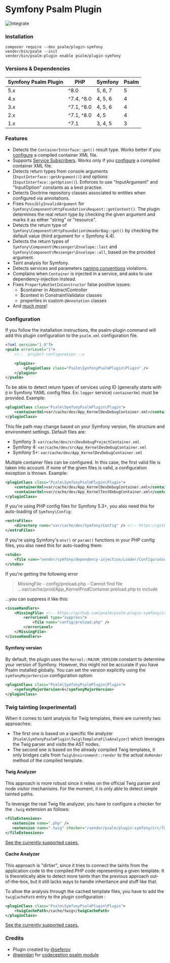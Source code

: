 # Symfony Psalm Plugin

![Integrate](https://github.com/psalm/psalm-plugin-symfony/workflows/Integrate/badge.svg)

### Installation

```
composer require --dev psalm/plugin-symfony
vendor/bin/psalm --init
vendor/bin/psalm-plugin enable psalm/plugin-symfony
```

### Versions & Dependencies

| Symfony Psalm Plugin | PHP        | Symfony | Psalm |
|----------------------|------------|---------|-------|
| 5.x                  | ^8.0       | 5, 6, 7 | 5     |
| 4.x                  | ^7.4, ^8.0 | 4, 5, 6 | 4     |
| 3.x                  | ^7.1, ^8.0 | 4, 5, 6 | 4     |
| 2.x                  | ^7.1, ^8.0 | 4, 5    | 4     |
| 1.x                  | ^7.1       | 3, 4, 5 | 3     |

### Features

- Detects the `ContainerInterface::get()` result type. Works better if you [configure](#configuration) a compiled container XML file.
- Supports [Service Subscribers](https://github.com/psalm/psalm-plugin-symfony/issues/20). Works only if you [configure](#configuration) a compiled container XML file.
- Detects return types from console arguments (`InputInterface::getArgument()`) and options (`InputInterface::getOption()`).
Enforces to use "InputArgument" and "InputOption" constants as a best practise.
- Detects Doctrine repository classes associated to entities when configured via annotations.
- Fixes `PossiblyInvalidArgument` for `Symfony\Component\HttpFoundation\Request::getContent()`.
The plugin determines the real return type by checking the given argument and marks it as either "string" or "resource".
- Detects the return type of `Symfony\Component\HttpFoundation\HeaderBag::get()` by checking the default value (third argument for < Symfony 4.4).
- Detects the return types of `Symfony\Component\Messenger\Envelope::last` and `Symfony\Component\Messenger\Envelope::all`, based on the provided argument.
- Taint analysis for Symfony.
- Detects services and parameters [naming conventions](https://symfony.com/doc/current/contributing/code/standards.html#naming-conventions) violations.
- Complains when `Container` is injected in a service, and asks to use dependency-injection instead.
- Fixes `PropertyNotSetInConstructor` false positive issues:
  - $container in AbstractController
  - $context in ConstraintValidator classes
  - properties in custom `@Annotation` classes
- And [much more](https://github.com/psalm/psalm-plugin-symfony/tree/master/tests/acceptance/acceptance)!

### Configuration

If you follow the installation instructions, the psalm-plugin command will add this plugin configuration to the `psalm.xml` configuration file.

```xml
<?xml version="1.0"?>
<psalm errorLevel="1">
    <!--  project configuration -->

    <plugins>
        <pluginClass class="Psalm\SymfonyPsalmPlugin\Plugin" />
    </plugins>
</psalm>
```

To be able to detect return types of services using ID (generally starts with `@` in Symfony YAML config files. Ex: `logger` service)
`containerXml` must be provided.
Example:

```xml
<pluginClass class="Psalm\SymfonyPsalmPlugin\Plugin">
    <containerXml>var/cache/dev/App_KernelDevDebugContainer.xml</containerXml>
</pluginClass>
```

This file path may change based on your Symfony version, file structure and environment settings.
Default files are:
- Symfony 3: `var/cache/dev/srcDevDebugProjectContainer.xml`
- Symfony 4: `var/cache/dev/srcApp_KernelDevDebugContainer.xml`
- Symfony 5+: `var/cache/dev/App_KernelDevDebugContainer.xml`

Multiple container files can be configured. In this case, the first valid file is taken into account.
If none of the given files is valid, a configuration exception is thrown.
Example:

```xml
<pluginClass class="Psalm\SymfonyPsalmPlugin\Plugin">
    <containerXml>var/cache/dev/App_KernelDevDebugContainer.xml</containerXml>
    <containerXml>var/cache/dev/App_KernelTestDebugContainer.xml</containerXml>
</pluginClass>
```

If you're using PHP config files for Symfony 5.3+, you also need this for auto-loading of `Symfony\Config`:

```xml
<extraFiles>
    <directory name="var/cache/dev/Symfony/Config" /> <!-- https://github.com/psalm/psalm-plugin-symfony/issues/201 -->
</extraFiles>
```

If you're using Symfony's `env()` or `param()` functions in your PHP config files, you also need this for auto-loading them:

```xml
<stubs>
    <file name="vendor/symfony/dependency-injection/Loader/Configurator/ContainerConfigurator.php" />
</stubs>
```

If you're getting the following error

> MissingFile - config/preload.php - Cannot find file ...var/cache/prod/App_KernelProdContainer.preload.php to include

...you can suppress it like this:

```xml
<issueHandlers>
    <MissingFile> <!-- https://github.com/psalm/psalm-plugin-symfony/issues/205 -->
        <errorLevel type="suppress">
            <file name="config/preload.php" />
        </errorLevel>
    </MissingFile>
</issueHandlers>
```

#### Symfony version

By default, the plugin uses the `Kernel::MAJOR_VERSION` constant to determine your version of Symfony. However, this
might not be accurate if you have Psalm installed globally. You can set the version explicitly using
the `symfonyMajorVersion` configuration option:

```xml
<pluginClass class="Psalm\SymfonyPsalmPlugin\Plugin">
    <symfonyMajorVersion>6</symfonyMajorVersion>
</pluginClass>
```

### Twig tainting (experimental)

When it comes to taint analysis for Twig templates, there are currently two approaches:

 - The first one is based on a specific file analyzer (`Psalm\SymfonyPsalmPlugin\Twig\TemplateFileAnalyzer`) which leverages the Twig parser and visits the AST nodes.
 - The second one is based on the already compiled Twig templates, it only bridges calls from `Twig\Environment::render` to the actual `doRender` method of the compiled template.

#### Twig Analyzer

This approach is more robust since it relies on the official Twig parser and node visitor mechanisms.
For the moment, it is only able to detect simple tainted paths.

To leverage the real Twig file analyzer, you have to configure a checker for the `.twig` extension as follows:

```xml
<fileExtensions>
   <extension name=".php" />
   <extension name=".twig" checker="/vendor/psalm/plugin-symfony/src/Twig/TemplateFileAnalyzer.php"/>
</fileExtensions>
```

[See the currently supported cases.](https://github.com/psalm/psalm-plugin-symfony/blob/master/tests/acceptance/acceptance/TwigTaintingWithAnalyzer.feature)

#### Cache Analyzer

This approach is "dirtier", since it tries to connect the taints from the application code to the compiled PHP code representing a given template.
It is theoretically able to detect more taints than the previous approach out-of-the-box, but it still lacks ways to handle inheritance and stuff like that.

To allow the analysis through the cached template files, you have to add the `twigCachePath` entry to the plugin configuration :

```xml
<pluginClass class="Psalm\SymfonyPsalmPlugin\Plugin">
    <twigCachePath>/cache/twig</twigCachePath>
</pluginClass>
```

[See the currently supported cases.](https://github.com/psalm/psalm-plugin-symfony/blob/master/tests/acceptance/acceptance/TwigTaintingWithCachedTemplates.feature)

### Credits

- Plugin created by [@seferov](https://github.com/seferov)
- [@weirdan](https://github.com/weirdan) for [codeception psalm module](https://github.com/weirdan/codeception-psalm-module)
